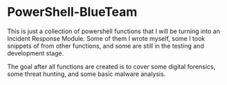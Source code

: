 # PowerShell-BlueTeam
This is just a collection of powershell functions that I will be turning into an Incident Response Module.
Some of them I wrote myself, some I took snippets of from other functions, and some are still in the testing and development stage. 

The goal after all functions are created is to cover some digital forensics, some threat hunting, and some basic malware analysis.
